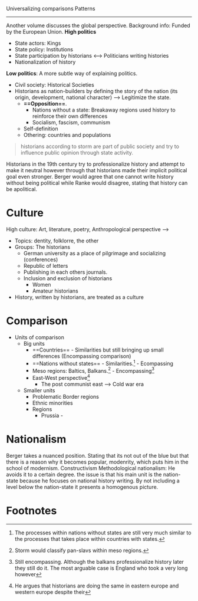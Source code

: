 Universalizing comparisons
Patterns 

---
Another volume discusses the global perspective. 
Background info: Funded by the European Union. 
**High politics**
* State actors: Kings
* State policy: Institutions
* State participation by historians <--> Politicians writing histories 
* Nationalization of history 
 
**Low politics**: A more subtle way of explaining politics. 
* Civil society: Historical Societies 
* Historians as nation-builders by defining the story of the nation (its origin, development, national character) --> Legitimize the state. 
	* **==Opposition==**. 
		* Nations without a state: Breakaway regions used history to reinforce their own differences 
		* Socialism, fascism, communism
	* Self-definition
	* Othering: countries and populations
>historians according to storm are part of public society and try to influence public opinion through state activity. 

Historians in the 19th century try to professionalize history and attempt to make it neutral however through that historians made their implicit political goal even stronger. Berger would agree that one cannot write history without being political while Ranke would disagree, stating that history can be apolitical. 

# Culture 
High culture: Art, literature, poetry, 
Anthropological perspective --> 
* Topics: dentity, folklorre, the other 
* Groups: The historians 
	* German university as a place of pilgrimage and socializing (conferences)
	* Republic of letters 
	* Publishing in each others journals. 
	* Inclusion and exclusion of historians 
		* Women 
		* Amateur historians
* History, written by historians, are treated as a culture 
# Comparison 
* Units of comparison
	* Big units
		* ==Countries== - Similarities but still bringing up small differences (Encompassing comparison)
		* ==Nations without states== - Similarities.[^2] - Ecompassing 
		* Meso regions: Baltics, Balkans.[^1] - Encompassing[^3]
		* East-West perspective[^4]
			* The post communist east --> Cold war era 
	* Smaller units
		* Problematic Border regions
		* Ethnic minorities
		* Regions
			* Prussia - 
# Nationalism
Berger takes a nuanced position. Stating that its not out of the blue but that there is a reason why it becomes popular, modenrity, which puts him in the school of modernism. 
Constructivism
Methodological nationalism: He avoids it to a certain degree. the issue is that his main unit is the nation-state because he focuses on national history writing. By not including a level below the nation-state it presents a homogenous picture. 
# Footnotes

[^1]: Storm would classify pan-slavs within meso regions. 
[^2]: The processes within nations without states are still very much similar to the processes that takes place within countries with states. 
[^3]: Still encompassing. Although the balkans professionalize history later they still do it. The most arguable case is England who took a very long however 
[^4]: He argues that historians are doing the same in eastern europe and western europe despite their 
